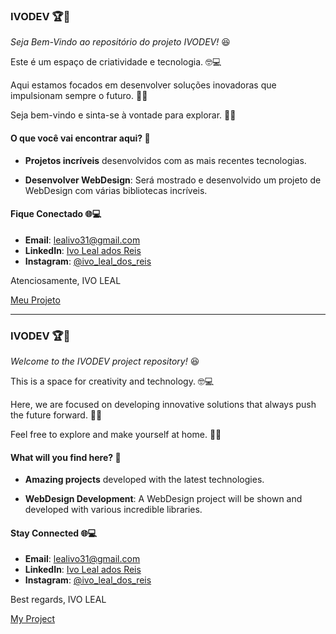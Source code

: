 ### IVODEV 🏆🌟

*Seja Bem-Vindo ao repositório do projeto IVODEV!* 😆

Este é um espaço de criatividade e tecnologia. 🤓💻

Aqui estamos focados em desenvolver soluções inovadoras que impulsionam sempre o futuro. 🚀🎉

Seja bem-vindo e sinta-se à vontade para explorar. 🎉😃

#### O que você vai encontrar aqui? 🤔

- **Projetos incríveis** desenvolvidos com as mais recentes tecnologias.

- **Desenvolver WebDesign**: Será mostrado e desenvolvido um projeto de WebDesign com várias bibliotecas incríveis.

#### Fique Conectado 🌐💻

- **Email**: [lealivo31@gmail.com](lealivo31@gmail.com)
- **LinkedIn**: [Ivo Leal ados Reis](https://www.linkedin.com/in/ivo-leal-dos-reis-3129311b2?utm_source=share&utm_campaign=share_via&utm_content=profile&utm_medium=android_app)
- **Instagram**: [@ivo_leal_dos_reis](https://www.instagram.com/ivo_leal_dos_reis?igsh=YzFrOWJsM2pyZ3k1)

Atenciosamente,
IVO LEAL


[Meu Projeto](https://mcgratidao.github.io/IVODEV/docs)

---

### IVODEV 🏆🌟

*Welcome to the IVODEV project repository!* 😆

This is a space for creativity and technology. 🤓💻

Here, we are focused on developing innovative solutions that always push the future forward. 🚀🎉

Feel free to explore and make yourself at home. 🎉😃

#### What will you find here? 🤔

- **Amazing projects** developed with the latest technologies.

- **WebDesign Development**: A WebDesign project will be shown and developed with various incredible libraries.

#### Stay Connected 🌐💻

- **Email**: [lealivo31@gmail.com](lealivo31@gmail.com)
- **LinkedIn**: [Ivo Leal ados Reis](https://www.linkedin.com/in/ivo-leal-dos-reis-3129311b2?utm_source=share&utm_campaign=share_via&utm_content=profile&utm_medium=android_app)
- **Instagram**: [@ivo_leal_dos_reis](https://www.instagram.com/ivo_leal_dos_reis?igsh=YzFrOWJsM2pyZ3k1)

Best regards,
IVO LEAL


[My Project](https://mcgratidao.github.io/IVODEV/docs)
